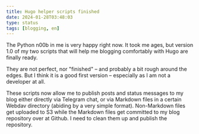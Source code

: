 ```yaml
---
title: Hugo helper scripts finished
date: 2024-01-28T03:48:03
type: status
tags: [blogging, en]
---
```


The Python n00b in me is very happy right now. It took me ages, but version 1.0 of my two scripts that will help me blogging comfortably with Hugo are finally ready.

They are not perfect, nor "finished" – and probably a bit rough around the edges. But I think it is a good first version – especially as I am not a developer at all.

These scripts now allow me to publish posts and status messages to my blog either directly via Telegram chat, or via Markdown files in a certain Webdav directory (abiding by a very simple format). Non-Markdown files get uploaded to S3 while the Markdown files get committed to my blog repository over at Github. I need to clean them up and publish the repository.
